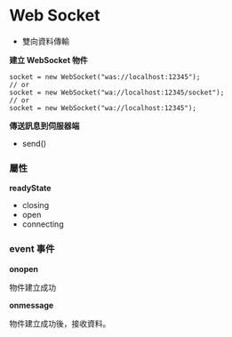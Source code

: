 # Web Socket

* 雙向資料傳輸

**建立 WebSocket 物件**

```
socket = new WebSocket("was://localhost:12345");
// or
socket = new WebSocket("wa://localhost:12345/socket");
// or
socket = new WebSocket("wa://localhost:12345");
```

**傳送訊息到伺服器端**

* send()


### 屬性

**readyState**

* closing
* open
* connecting

### event 事件

**onopen**

物件建立成功

**onmessage**

物件建立成功後，接收資料。
